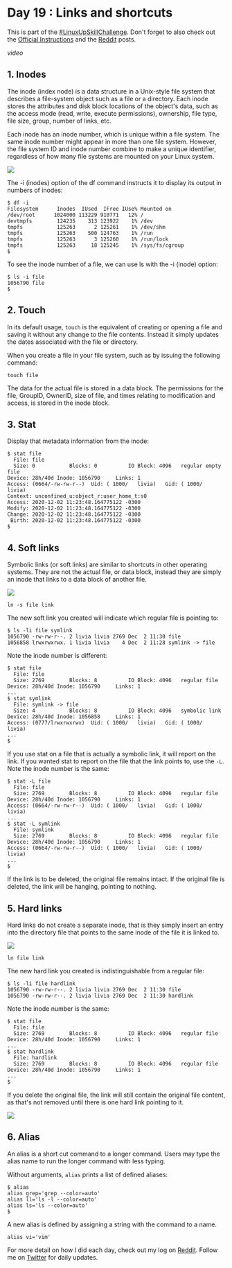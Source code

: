 # Day 19 : Links and shortcuts

This is part of the [#LinuxUpSkillChallenge](../challenges/linux-upskill.html). Don't forget to also check out the [Official Instructions](https://github.com/snori74/linuxupskillchallenge/blob/master/19.md) and the [Reddit](https://www.reddit.com/r/linuxupskillchallenge/) posts.

*video*

## 1. **Inodes**

The inode (index node) is a data structure in a Unix-style file system that describes a file-system object such as a file or a directory. Each inode stores the attributes and disk block locations of the object's data, such as the access mode (read, write, execute permissions), ownership, file type, file size, group, number of links, etc.

Each inode has an inode number, which is unique within a file system. The same inode number might appear in more than one file system. However, the file system ID and inode number combine to make a unique identifier, regardless of how many file systems are mounted on your Linux system.

![](../img/inode-0.png)

The -i (inodes) option of the df command instructs it to display its output in numbers of inodes:

```
$ df -i
Filesystem      Inodes  IUsed  IFree IUse% Mounted on
/dev/root      1024000 113229 910771   12% /
devtmpfs        124235    313 123922    1% /dev
tmpfs           125263      2 125261    1% /dev/shm
tmpfs           125263    500 124763    1% /run
tmpfs           125263      3 125260    1% /run/lock
tmpfs           125263     18 125245    1% /sys/fs/cgroup
$
```

To see the inode number of a file, we can use ls with the -i (inode) option:

```
$ ls -i file
1056790 file
$
```

## 2. **Touch**

In its default usage, ```touch``` is the equivalent of creating or opening a file and saving it without any change to the file contents. Instead it simply updates the dates associated with the file or directory.

When you create a file in your file system, such as by issuing the following command:

```
touch file
```

The data for the actual file is stored in a data block. The permissions for the file, GroupID, OwnerID, size of file, and times relating to modification and access, is stored in the inode block.

## 3. **Stat**

Display that metadata information from the inode:

```
$ stat file
  File: file
  Size: 0         	Blocks: 0          IO Block: 4096   regular empty file
Device: 28h/40d	Inode: 1056790     Links: 1
Access: (0664/-rw-rw-r--)  Uid: ( 1000/   livia)   Gid: ( 1000/   livia)
Context: unconfined_u:object_r:user_home_t:s0
Access: 2020-12-02 11:23:48.164775122 -0300
Modify: 2020-12-02 11:23:48.164775122 -0300
Change: 2020-12-02 11:23:48.164775122 -0300
 Birth: 2020-12-02 11:23:48.164775122 -0300
$
```

## 4. **Soft links**

Symbolic links (or soft links) are similar to shortcuts in other operating systems. They are not the actual file, or data block, instead they are simply an inode that links to a data block of another file.

![](../img/inode-2.png)

```
ln -s file link
```

The new soft link you created will indicate which regular file is pointing to:

```
$ ls -li file symlink
1056790 -rw-rw-r--. 2 livia livia 2769 Dec  2 11:30 file
1056858 lrwxrwxrwx. 1 livia livia    4 Dec  2 11:28 symlink -> file
```

Note the inode number is different:

```
$ stat file
  File: file
  Size: 2769      	Blocks: 8          IO Block: 4096   regular file
Device: 28h/40d	Inode: 1056790     Links: 1
...
$ stat symlink
  File: symlink -> file
  Size: 4         	Blocks: 8          IO Block: 4096   symbolic link
Device: 28h/40d	Inode: 1056858     Links: 1
Access: (0777/lrwxrwxrwx)  Uid: ( 1000/   livia)   Gid: ( 1000/   livia)
...
$
```

If you use stat on a file that is actually a symbolic link, it will report on the link. If you wanted stat to report on the file that the link points to, use the ```-L```. Note the inode number is the same:

```
$ stat -L file
  File: file
  Size: 2769      	Blocks: 8          IO Block: 4096   regular file
Device: 28h/40d	Inode: 1056790     Links: 1
Access: (0664/-rw-rw-r--)  Uid: ( 1000/   livia)   Gid: ( 1000/   livia)
...
$ stat -L symlink
  File: symlink
  Size: 2769      	Blocks: 8          IO Block: 4096   regular file
Device: 28h/40d	Inode: 1056790     Links: 1
Access: (0664/-rw-rw-r--)  Uid: ( 1000/   livia)   Gid: ( 1000/   livia)
...
$
```

If the link is to be deleted, the original file remains intact. If the original file is deleted, the link will be hanging, pointing to nothing.

## 5. **Hard links**

Hard links do not create a separate inode, that is they simply insert an entry into the directory file that points to the same inode of the file it is linked to.

![](../img/inode-1.png)

```
ln file link
```

The new hard link you created is indistinguishable from a regular file:

```
$ ls -li file hardlink
1056790 -rw-rw-r--. 2 livia livia 2769 Dec  2 11:30 file
1056790 -rw-rw-r--. 2 livia livia 2769 Dec  2 11:30 hardlink
```

Note the inode number is the same:

```
$ stat file
  File: file
  Size: 2769      	Blocks: 8          IO Block: 4096   regular file
Device: 28h/40d	Inode: 1056790     Links: 1
...
$ stat hardlink
  File: hardlink
  Size: 2769      	Blocks: 8          IO Block: 4096   regular file
Device: 28h/40d	Inode: 1056790     Links: 1
...
$
```

If you delete the original file, the link will still contain the original file content, as that's not removed until there is one hard link pointing to it.

![](../img/inode-3.png)

## 6. **Alias**

An alias is a short cut command to a longer command. Users may type the alias name to run the longer command with less typing.

Without arguments, ```alias``` prints a list of defined aliases:

```
$ alias
alias grep='grep --color=auto'
alias ll='ls -l --color=auto'
alias ls='ls --color=auto'
$
```

A new alias is defined by assigning a string with the command to a name.

```
alias vi='vim'
```

For more detail on how I did each day, check out my log on [Reddit](https://www.reddit.com/user/livia2lima). Follow me on [Twitter](https://twitter.com/search?q=%23LinuxUpSkillChallenge%20%40livialimatweets&src=typed_query&f=live) for daily updates.
